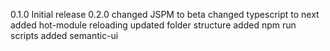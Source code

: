 0.1.0
Initial release
0.2.0
changed JSPM to beta
changed typescript to next
added hot-module reloading
updated folder structure
added npm run scripts
added semantic-ui
